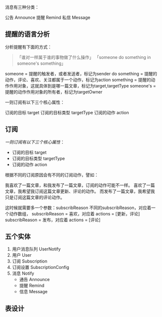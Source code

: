 消息有三种分类：

公告 Announce
提醒 Remind
私信 Message

## 提醒的语言分析
   
分析提醒有下面的方式：

> 「谁对一样属于谁的事物做了什么操作」
> 「someone do something in someone's something」

someone = 提醒的触发者，或者发送者，标记为sender
do something = 提醒的动作，评论、喜欢、关注都属于一个动作，标记为action
something = 提醒的动作作用对象，这就具体到是哪一篇文章，标记为target,targetType
someone's = 提醒的动作作用对象的所有者，标记为targetOwner

一则订阅有以下三个核心属性：

订阅的目标 target
订阅的目标类型 targetType
订阅的动作 action

## 订阅

*一则订阅有以下三个核心属性*：

- 订阅的目标 target
- 订阅的目标类型 targetType
- 订阅的动作 action

根据不同的订阅原因会有不同的订阅动作，譬如：

我喜欢了一篇文章，和我发布了一篇文章，订阅的动作可能不一样。
喜欢了一篇文章，我希望我订阅这篇文章更新、评论的动作。
而发布了一篇文章，我希望我只是订阅这篇文章的评论动作。

这时候就需要多一个参数：subscribReason
不同的subscribReason，对应着一个动作数组，
subscribReason = 喜欢，对应着 actions = [更新，评论]
subscribReason = 发布，对应着 actions = [评论]

## 五个实体
1. 用户消息队列 UserNotify
2. 用户 User
3. 订阅 Subscription
4. 订阅设置 SubscriptionConfig
5. 消息 Notify
    - 通告 Announce
    - 提醒 Remind
    - 信息 Message
    
## 表设计

